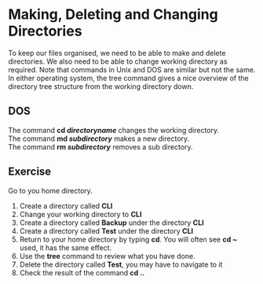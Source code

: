 # Making, Deleting and Changing Directories

To keep our files organised, we need to be able to make and delete directories. We also need to be able to change working directory as required. Note that commands in Unix and DOS are similar but not the same. In either operating system, the tree command gives a nice overview of the directory tree structure from the working directory down.

## DOS

The command **cd&#x20;**_**directoryname**_ changes the working directory.\
The command **md&#x20;**_**subdirectory**_ makes a new directory.\
The command **rm&#x20;**_**subdirectory**_ removes a sub directory.

## Exercise

Go to you home directory.

1. Create a directory called **CLI**
2. Change your working directory to **CLI**
3. Create a directory called **Backup** under the directory **CLI**
4. Create a directory called **Test** under the directory **CLI**
5. Return to your home directory by typing **cd**. You will often see **cd \~** used, it has the same effect.
6. Use the **tree** command to review what you have done.
7. Delete the directory called **Test**, you may have to navigate to it
8. Check the result of the command **cd ..**
